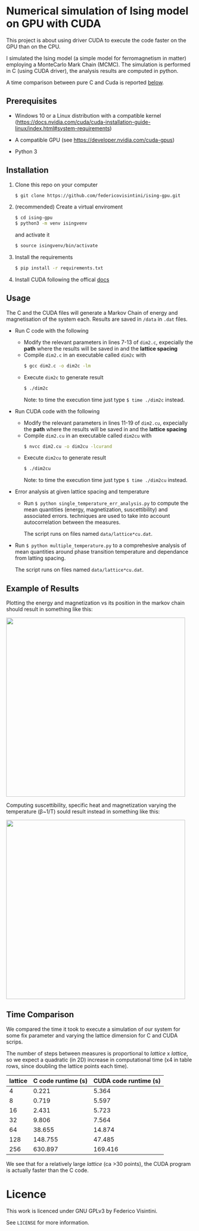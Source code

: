 # Numerical simulation of Ising model on GPU with CUDA

This project is about using driver CUDA to execute the code faster on the GPU than on the CPU.

I simulated the Ising model (a simple model for ferromagnetism in matter) employing a MonteCarlo Mark Chain (MCMC).
The simulation is performed in C (using CUDA driver), the analysis results are computed in python.

A time comparison between pure C and Cuda is reported [below](#time-comparison).

## Prerequisites
- Windows 10 or a Linux distribution with a compatible kernel
  (https://docs.nvidia.com/cuda/cuda-installation-guide-linux/index.html#system-requirements)

- A compatible GPU (see https://developer.nvidia.com/cuda-gpus)
  
- Python 3 

## Installation

1. Clone this repo on your computer
   ```bash
   $ git clone https://github.com/federicovisintini/ising-gpu.git
   ```

2. (recommended) Create a virtual enviroment
   ```bash
   $ cd ising-gpu
   $ python3 -m venv isingvenv
   ```
   and activate it
   ```bash
   $ source isingvenv/bin/activate
   ```
   
3. Install the requirements
   ```bash
   $ pip install -r requirements.txt
   ```
   
4. Install CUDA following the offical [docs](https://docs.nvidia.com/cuda/cuda-installation-guide-linux/index.html)

## Usage
The C and the CUDA files will generate a Markov Chain of energy and magnetisation of the system each.
Results are saved in `/data` in `.dat` files.

- Run C code with the following
    * Modify the relevant parameters in lines 7-13 of `dim2.c`,
      expecially the **path** where the results will be saved in and the **lattice spacing**
    * Compile `dim2.c` in an executable called `dim2c` with
      ```bash
      $ gcc dim2.c -o dim2c -lm
      ```
    * Execute `dim2c` to generate result
      ```bash
      $ ./dim2c
      ```
      Note: to time the execution time just type `$ time ./dim2c` instead.

- Run CUDA code with the following
    * Modify the relevant parameters in lines 11-19 of `dim2.cu`,
      expecially the **path** where the results will be saved in and the **lattice spacing**
    * Compile `dim2.cu` in an executable called `dim2cu` with
      ```bash
      $ nvcc dim2.cu -o dim2cu -lcurand
      ```
    * Execute `dim2cu` to generate result
      ```bash
      $ ./dim2cu
      ```
      Note: to time the execution time just type `$ time ./dim2cu` instead.

- Error analysis at given lattice spacing and temperature
    * Run `$ python single_temperature_err_analysis.py` to compute the mean quantities
      (energy, magnetization, suscettibility) and associated errors. 
      techniques are used to take into account autocorrelation between the measures.
      
      The script runs on files named `data/lattice*cu.dat`.
    
- Run `$ python multiple_temperature.py` to a comprehesive analysis of mean quantities
  around phase transition temperature and dependance from latting spacing.
  
  The script runs on files named `data/lattice*cu.dat`.

## Example of Results
Plotting the energy and magnetization vs its position in the markov chain
should result in something like this:

<img src="figures/chains.jpg" width="480">

Computing suscettibility, specific heat and magnetization varying the temperature
(β~1/T) sould result instead in something like this:

<img src="figures/dim2.png" width="480">

## Time Comparison
We compared the time it took to execute a simulation of our system
for some fix parameter and varying the lattice dimension for C and CUDA scrips.

The number of steps between measures is proportional to *lattice* x *lattice*,
so we expect a quadratic (in 2D) increase in computational time
(x4 in table rows, since doubling the lattice points each time).

|    lattice     |   C code runtime (s)  |   CUDA code runtime (s)   |
|----------------|-----------------------|---------------------------|
|        4       |         0.221         |            5.364          |    
|        8       |         0.719         |            5.597          |
|        16      |         2.431         |            5.723          |
|        32      |         9.806         |            7.564          |
|        64      |        38.655         |           14.874          |
|        128     |       148.755         |           47.485          |
|        256     |       630.897         |          169.416          |

We see that for a relatively large *lattice* (ca >30 points),
the CUDA program is actually faster than the C code.


# Licence
This work is licenced under GNU GPLv3 by Federico Visintini.

See `LICENSE` for more information.
